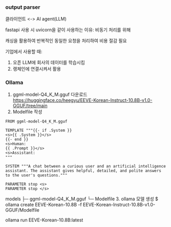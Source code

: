 ### output parser
클라이언트 <-> AI agent(LLM)

fastapi 사용 시 uvicorn을 같이 사용하는 이유: 비동기 처리를 위해

캐싱을 활용하여 반복적인 동일한 요청을 처리하여 비용 절감 필요

기업에서 사용할 때:
1. 오픈 LLM에 회사의 데이터를 학습시킴
2. 랭체인에 연결시켜서 활용

### Ollama

1. ggml-model-Q4_K_M.gguf 다운로드
	https://huggingface.co/heegyu/EEVE-Korean-Instruct-10.8B-v1.0-GGUF/tree/main
2. Modelfile 작성
```
FROM ggml-model-Q4_K_M.gguf

TEMPLATE """{{- if .System }}
<s>{{ .System }}</s>
{{- end }}
<s>Human:
{{ .Prompt }}</s>
<s>Assistant:
"""

SYSTEM """A chat between a curious user and an artificial intelligence assistant. The assistant gives helpful, detailed, and polite answers to the user's questions."""

PARAMETER stop <s>
PARAMETER stop </s>
```

models
├─ ggml-model-Q4_K_M.gguf
└─ Modelfile
3. ollama 모델 생성 
	$ ollama create EEVE-Korean-10.8B -f EEVE-Korean-Instruct-10.8B-v1.0-GGUF/Modelfile

ollama run EEVE-Korean-10.8B:latest
